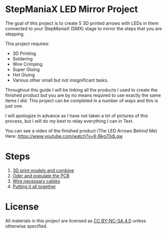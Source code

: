 # StepManiaX LED Mirror Project
The goal of this project is to create 5 3D printed arrows with LEDs in them connected
to your StepManiaX (SMX) stage to mirror the steps that you are stepping.

This project requires:
- 3D Printing
- Soldering
- Wire Crimping
- Super Gluing
- Hot Gluing
- Various other small but not insignificant tasks.

Throughout this guide I will be linking all the products I used to create the finished product
but you are by no means required to use exactly the same items I did. This project can be
completed in a number of ways and this is just one.

I will apologize in advance as I have not taken a lot of pictures of this process, but I will
do my best to relay everything I can in Text.

You can see a video of the finished product (The LED Arrows Behind Me) Here: https://www.youtube.com/watch?v=8-Bkg70dLgw

# Steps

1. [3D print models and combine](./3D%20Prints/README.md)
2. [Oder and populate the PCB](./Circuit/README.md)
3. [Wire necessary cables](./Wiring/README.md)
4. [Putting it all together](./Finishing/README.md)

# License
All materials in this project are licensed as [CC BY-NC-SA 4.0](https://creativecommons.org/licenses/by-nc-sa/4.0/) unless
otherwise specified.

